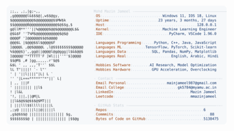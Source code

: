 <picture>
  <source srcset="https://raw.githubusercontent.com/mmazinjameel/mmazinjameel/main/dark_mode.svg?v=1741104723" media="(prefers-color-scheme: dark)">
  <img src="https://raw.githubusercontent.com/mmazinjameel/mmazinjameel/main/light_mode.svg?v=1741104723">
</picture>
